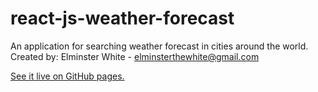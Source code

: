 # react-js-weather-forecast
An application for searching weather forecast in cities around the world. Created by: Elminster White - elminsterthewhite@gmail.com 

[See it live on GitHub pages.](https://elminsterrr.github.io/react-js-weather-forecast/)